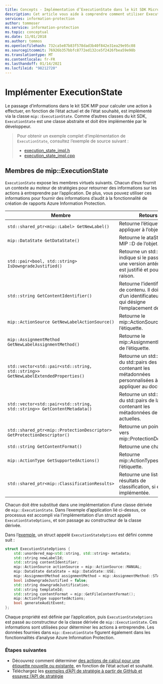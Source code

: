 ```yaml
---
title: Concepts - Implémentation d’ExecutionState dans le kit SDK Microsoft Information Protection
description: Cet article vous aide à comprendre comment utiliser ExecutionState dans le kit SDK Microsoft Information Protection afin d’effectuer des calculs et de fournir des détails pour la journalisation d’audit.
services: information-protection
author: tommoser
ms.service: information-protection
ms.topic: conceptual
ms.date: 11/01/2018
ms.author: tommos
ms.openlocfilehash: 732ca5e87b83f578dad3b40f842e31ea29e95c08
ms.sourcegitcommit: 76926b357bbfc8772ed132ce5f2426fbea59e98b
ms.translationtype: MT
ms.contentlocale: fr-FR
ms.lasthandoff: 01/14/2021
ms.locfileid: "98212720"
---
```

# <a name="implement-executionstate"></a>Implémenter ExecutionState

Le passage d’informations dans le kit SDK MIP pour calculer une action à effectuer, en fonction de l’état actuel et de l’état souhaité, est implémenté via la classe `mip::ExecutionState`. Comme d’autres classes du kit SDK, `ExecutionState` est une classe abstraite et doit être implémentée par le développeur.

> Pour obtenir un exemple complet d’implémentation de `ExecutionState`, consultez l’exemple de source suivant :
>
> * [execution_state_impl.h](https://github.com/Azure-Samples/mipsdk-policyapi-cpp-sample-basic/blob/master/mipsdk-policyapi-cpp-sample-basic/execution_state_impl.h)
> * [execution_state_impl.cpp](https://github.com/Azure-Samples/mipsdk-policyapi-cpp-sample-basic/blob/master/mipsdk-policyapi-cpp-sample-basic/execution_state_impl.cpp)

## <a name="mipexecutionstate-members"></a>Membres de mip::ExecutionState

`ExecutionState` expose les membres virtuels suivants. Chacun d’eux fournit un contexte au moteur de stratégies pour retourner des informations sur les actions à entreprendre par l’application. De plus, vous pouvez utiliser ces informations pour fournir des informations d’audit à la fonctionnalité de création de rapports Azure Information Protection.

| Membre                                                                             | Retours                                                                                                              |
| ---------------------------------------------------------------------------------- | -------------------------------------------------------------------------------------------------------------------- |
| `std::shared_ptr<mip::Label> GetNewLabel()`                                        | Retourne l’étiquette à appliquer à l’objet.                                                                       |
| `mip::DataState GetDataState()`                                                    | Retourne le ataState MIP ::D de l’objet.                                                                            |
| `std::pair<bool, std::string> IsDowngradeJustified()`                              | Retourne un std::pair qui indique si le passage à une version antérieure est justifié et pour quelle raison.                                 |
| `std::string GetContentIdentifier()`                                               | Retourne l’identificateur de contenu. Il doit s’agir d’un identificateur lisible, qui désigne l’emplacement de l’objet.        |
| `mip::ActionSource GetNewLabelActionSource()`                                      | Retourne le mip::ActionSource de l’étiquette.                                                                          |
| `mip::AssignmentMethod GetNewLabelAssignmentMethod()`                              | Retourne le mip::AssignmentMethod de l’étiquette.                                                                       |
| `std::vector<std::pair<std::string, std::string>> GetNewLabelExtendedProperties()` | Retourne un std::vector du std::pairs des chaînes contenant les métadonnées personnalisées à appliquer au document. |
| `std::vector<std::pair<std::string, std::string>> GetContentMetadata()`            | Retourne un std::vector du std::pairs de la chaîne contenant les métadonnées de contenu actuelles.                               |
| `std::shared_ptr<mip::ProtectionDescriptor> GetProtectionDescriptor()`             | Retourne un pointeur vers mip::ProtectionDescriptor                                                                     |
| `std::string GetContentFormat()`                                            | Retourne une chaîne                                                                                           |
| `mip::ActionType GetSupportedActions()`                                            | Retourne mip::ActionTypes pour l’étiquette.                                                                              |
| `std::shared_ptr<mip::ClassificationResults>`                                      | Retourne une liste de résultats de classification, si elle est implémentée.                                                            |

Chacun doit être substitué dans une implémentation d’une classe dérivée de `mip::ExecutionState`. Dans l’exemple d’application lié ci-dessus, ce processus est accompli via l’implémentation d’un struct appelé `ExecutionStateOptions`, et son passage au constructeur de la classe dérivée.

Dans l’[exemple](https://github.com/Azure-Samples/mipsdk-policyapi-cpp-sample-basic/blob/master/mipsdk-policyapi-cpp-sample-basic/execution_state_impl.h), un struct appelé `ExecutionStateOptions` est défini comme suit :

```cpp
struct ExecutionStateOptions {
    std::unordered_map<std::string, std::string> metadata;
    std::string newLabelId;
    std::string contentIdentifier;
    mip::ActionSource actionSource = mip::ActionSource::MANUAL;
    mip::DataState dataState = mip::DataState::USE;
    mip::AssignmentMethod assignmentMethod = mip::AssignmentMethod::STANDARD;
    bool isDowngradeJustified = false;
    std::string downgradeJustification;
    std::string templateId;
    std::string contentFormat = mip::GetFileContentFormat();
    mip::ActionType supportedActions;
    bool generateAuditEvent;
};
```

Chaque propriété est définie par l’application, puis `ExecutionStateOptions` est passé au constructeur de la classe dérivée de `mip::ExecutionState`. Ces informations sont utilisées pour déterminer les actions à entreprendre. Les données fournies dans `mip::ExecutionState` figurent également dans les fonctionnalités d’analyse Azure Information Protection.

### <a name="next-steps"></a>Étapes suivantes

- Découvrez comment déterminer [des actions de calcul pour une étiquette nouvelle ou existante](concept-handler-policy-computeactions-cpp.md), en fonction de l’état actuel et souhaité.
- Téléchargez les [exemples d’API de stratégie à partir de GitHub et essayez l’API de stratégie](https://azure.microsoft.com/resources/samples/?sort=0&term=mipsdk+policyapi)
